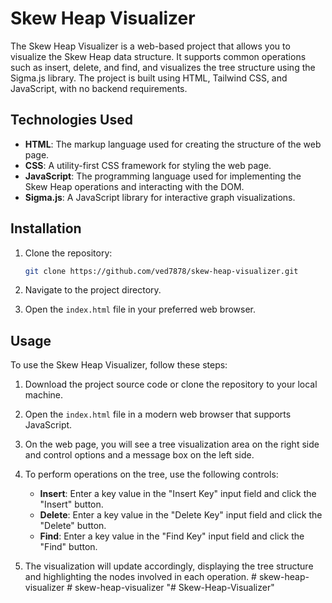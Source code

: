 # Skew Heap Visualizer

The Skew Heap Visualizer is a web-based project that allows you to visualize the Skew Heap data structure. It supports common operations such as insert, delete, and find, and visualizes the tree structure using the Sigma.js library. The project is built using HTML, Tailwind CSS, and JavaScript, with no backend requirements.

## Technologies Used

- **HTML**: The markup language used for creating the structure of the web page.
- **CSS**: A utility-first CSS framework for styling the web page.
- **JavaScript**: The programming language used for implementing the Skew Heap operations and interacting with the DOM.
- **Sigma.js**: A JavaScript library for interactive graph visualizations.

## Installation

1. Clone the repository:

    ```bash
    git clone https://github.com/ved7878/skew-heap-visualizer.git
    ```

2. Navigate to the project directory.

3. Open the `index.html` file in your preferred web browser.

## Usage

To use the Skew Heap Visualizer, follow these steps:

1. Download the project source code or clone the repository to your local machine.

2. Open the `index.html` file in a modern web browser that supports JavaScript.

3. On the web page, you will see a tree visualization area on the right side and control options and a message box on the left side.

4. To perform operations on the tree, use the following controls:

   - **Insert**: Enter a key value in the "Insert Key" input field and click the "Insert" button.
   - **Delete**: Enter a key value in the "Delete Key" input field and click the "Delete" button.
   - **Find**: Enter a key value in the "Find Key" input field and click the "Find" button.

5. The visualization will update accordingly, displaying the tree structure and highlighting the nodes involved in each operation.
#   s k e w - h e a p - v i s u a l i z e r  
 #   s k e w - h e a p - v i s u a l i z e r  
 "# Skew-Heap-Visualizer" 
